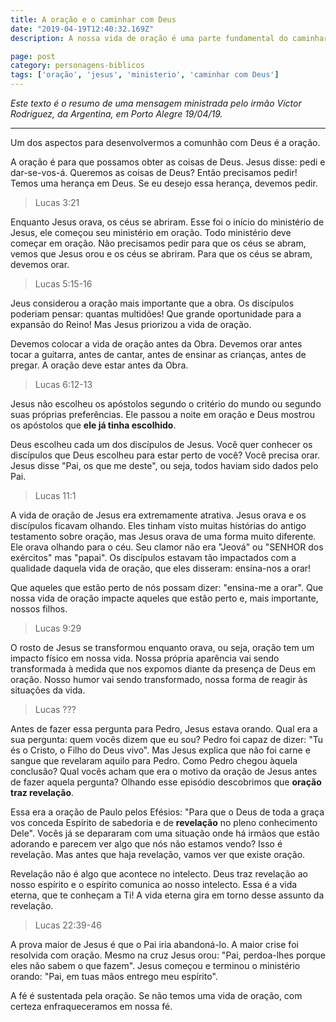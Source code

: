 ```yaml
---
title: A oração e o caminhar com Deus
date: "2019-04-19T12:40:32.169Z"
description: A nossa vida de oração é uma parte fundamental do caminhar com Deus. Qual a necessidade e os benefícios de orarmos constantemente?

page: post
category: personagens-biblicos
tags: ['oração', 'jesus', 'ministerio', 'caminhar com Deus']
---
```


*Este texto é o resumo de uma mensagem ministrada pelo irmão Víctor Rodriguez, da Argentina, em Porto Alegre 19/04/19.*

------

Um dos aspectos para desenvolvermos a comunhão com Deus é a oração.

A oração é para que possamos obter as coisas de Deus. Jesus disse: pedi e dar-se-vos-á. Queremos as coisas de Deus? Então precisamos pedir! Temos uma herança em Deus. Se eu desejo essa herança, devemos pedir.

> Lucas 3:21

Enquanto Jesus orava, os céus se abriram. Esse foi o início do ministério de Jesus, ele começou seu ministério em oração. Todo ministério deve começar em oração. Não precisamos pedir para que os céus se abram, vemos que Jesus orou e os céus se abriram. Para que os céus se abram, devemos orar.

> Lucas 5:15-16

Jeus considerou a oração mais importante que a obra. Os discípulos poderiam pensar: quantas multidões! Que grande oportunidade para a expansão do Reino! Mas Jesus priorizou a vida de oração.

Devemos colocar a vida de oração antes da Obra. Devemos orar antes tocar a guitarra, antes de cantar, antes de ensinar as crianças, antes de pregar. A oração deve estar antes da Obra.

> Lucas 6:12-13

Jesus não escolheu os apóstolos segundo o critério do mundo ou segundo suas próprias preferências. Ele passou a noite em oração e Deus mostrou os apóstolos que **ele já tinha escolhido**.

Deus escolheu cada um dos discípulos de Jesus. Você quer conhecer os discípulos que Deus escolheu para estar perto de você? Você precisa orar. Jesus disse "Pai, os que me deste", ou seja, todos haviam sido dados pelo Pai.

> Lucas 11:1

A vida de oração de Jesus era extremamente atrativa. Jesus orava e os discípulos ficavam olhando. Eles tinham visto muitas histórias do antigo testamento sobre oração, mas Jesus orava de uma forma muito diferente. Ele orava olhando para o céu. Seu clamor não era "Jeová" ou "SENHOR dos exércitos" mas "papai". Os discípulos estavam tão impactados com a qualidade daquela vida de oração, que eles disseram: ensina-nos a orar!

Que aqueles que estão perto de nós possam dizer: "ensina-me a orar". Que nossa vida de oração impacte aqueles que estão perto e, mais importante, nossos filhos.

> Lucas 9:29

O rosto de Jesus se transformou enquanto orava, ou seja, oração tem um impacto físico em nossa vida. Nossa própria aparência vai sendo transformada à medida que nos expomos diante da presença de Deus em oração. Nosso humor vai sendo transformado, nossa forma de reagir às situações da vida.

> Lucas ???

Antes de fazer essa pergunta para Pedro, Jesus estava orando. Qual era a sua pergunta: quem vocês dizem que eu sou? Pedro foi capaz de dizer: "Tu és o Cristo, o Filho do Deus vivo". Mas Jesus explica que não foi carne e sangue que revelaram aquilo para Pedro. Como Pedro chegou àquela conclusão? Qual vocês acham que era o motivo da oração de Jesus antes de fazer aquela pergunta? Olhando esse episódio descobrimos que **oração traz revelação**.

Essa era a oração de Paulo pelos Efésios: "Para que o Deus de toda a graça vos conceda Espírito de sabedoria e de **revelação** no pleno conhecimento Dele". Vocês já se depararam com uma situação onde há irmãos que estão adorando e parecem ver algo que nós não estamos vendo? Isso é revelação. Mas antes que haja revelação, vamos ver que existe oração.

Revelação não é algo que acontece no intelecto. Deus traz revelação ao nosso espírito e o espírito comunica ao nosso intelecto. Essa é a vida eterna, que te conheçam a Ti! A vida eterna gira em torno desse assunto da revelação.

> Lucas 22:39-46

A prova maior de Jesus é que o Pai iria abandoná-lo. A maior crise foi resolvida com oração. Mesmo na cruz Jesus orou: "Pai, perdoa-lhes porque eles não sabem o que fazem". Jesus começou e terminou o ministério orando: "Pai, em tuas mãos entrego meu espírito".

A fé é sustentada pela oração. Se não temos uma vida de oração, com certeza enfraqueceramos em nossa fé.